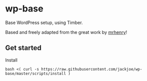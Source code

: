 # wp-base

Base WordPress setup, using Timber.

Based and freely adapted from the great work by [mrhenry](https://github.com/mrhenry)!

## Get started

Install

`bash <( curl -s https://raw.githubusercontent.com/jackjoe/wp-base/master/scripts/install )`
